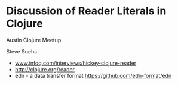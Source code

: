 Discussion of Reader Literals in Clojure
=========================

Austin Clojure Meetup

Steve Suehs


* www.infoq.com/interviews/hickey-clojure-reader
* http://clojure.org/reader
* edn - a data transfer format https://github.com/edn-format/edn
